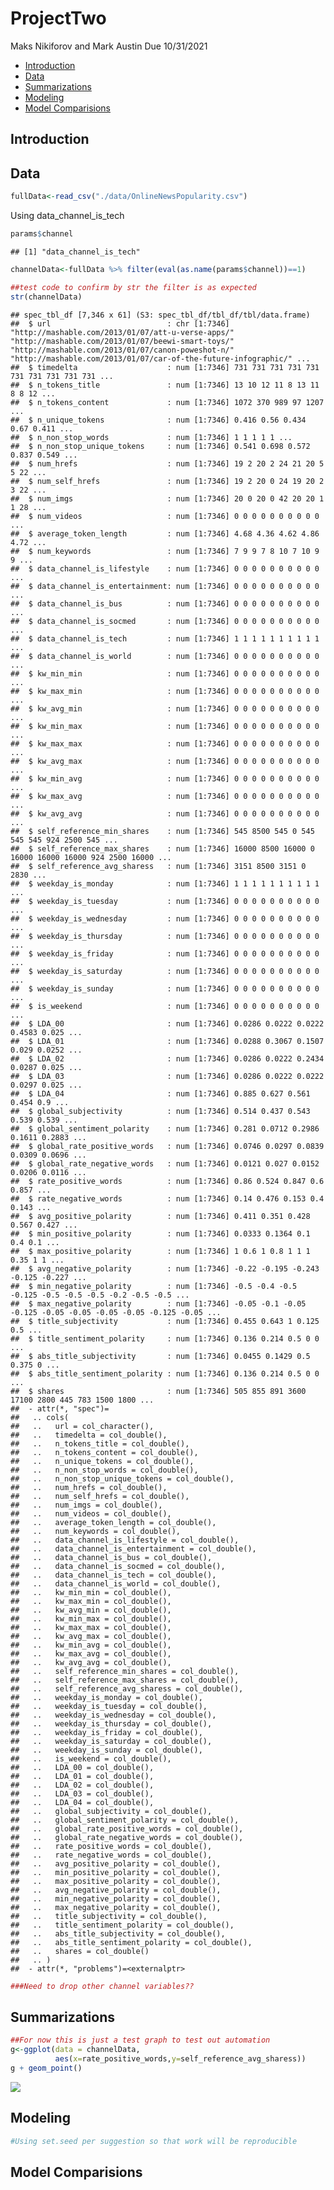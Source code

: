 ProjectTwo
================
Maks Nikiforov and Mark Austin
Due 10/31/2021

-   [Introduction](#introduction)
-   [Data](#data)
-   [Summarizations](#summarizations)
-   [Modeling](#modeling)
-   [Model Comparisions](#model-comparisions)

## Introduction

## Data

``` r
fullData<-read_csv("./data/OnlineNewsPopularity.csv")
```

Using data\_channel\_is\_tech

``` r
params$channel
```

    ## [1] "data_channel_is_tech"

``` r
channelData<-fullData %>% filter(eval(as.name(params$channel))==1) 

##test code to confirm by str the filter is as expected
str(channelData)
```

    ## spec_tbl_df [7,346 x 61] (S3: spec_tbl_df/tbl_df/tbl/data.frame)
    ##  $ url                          : chr [1:7346] "http://mashable.com/2013/01/07/att-u-verse-apps/" "http://mashable.com/2013/01/07/beewi-smart-toys/" "http://mashable.com/2013/01/07/canon-poweshot-n/" "http://mashable.com/2013/01/07/car-of-the-future-infographic/" ...
    ##  $ timedelta                    : num [1:7346] 731 731 731 731 731 731 731 731 731 731 ...
    ##  $ n_tokens_title               : num [1:7346] 13 10 12 11 8 13 11 8 8 12 ...
    ##  $ n_tokens_content             : num [1:7346] 1072 370 989 97 1207 ...
    ##  $ n_unique_tokens              : num [1:7346] 0.416 0.56 0.434 0.67 0.411 ...
    ##  $ n_non_stop_words             : num [1:7346] 1 1 1 1 1 ...
    ##  $ n_non_stop_unique_tokens     : num [1:7346] 0.541 0.698 0.572 0.837 0.549 ...
    ##  $ num_hrefs                    : num [1:7346] 19 2 20 2 24 21 20 5 5 22 ...
    ##  $ num_self_hrefs               : num [1:7346] 19 2 20 0 24 19 20 2 3 22 ...
    ##  $ num_imgs                     : num [1:7346] 20 0 20 0 42 20 20 1 1 28 ...
    ##  $ num_videos                   : num [1:7346] 0 0 0 0 0 0 0 0 0 0 ...
    ##  $ average_token_length         : num [1:7346] 4.68 4.36 4.62 4.86 4.72 ...
    ##  $ num_keywords                 : num [1:7346] 7 9 9 7 8 10 7 10 9 9 ...
    ##  $ data_channel_is_lifestyle    : num [1:7346] 0 0 0 0 0 0 0 0 0 0 ...
    ##  $ data_channel_is_entertainment: num [1:7346] 0 0 0 0 0 0 0 0 0 0 ...
    ##  $ data_channel_is_bus          : num [1:7346] 0 0 0 0 0 0 0 0 0 0 ...
    ##  $ data_channel_is_socmed       : num [1:7346] 0 0 0 0 0 0 0 0 0 0 ...
    ##  $ data_channel_is_tech         : num [1:7346] 1 1 1 1 1 1 1 1 1 1 ...
    ##  $ data_channel_is_world        : num [1:7346] 0 0 0 0 0 0 0 0 0 0 ...
    ##  $ kw_min_min                   : num [1:7346] 0 0 0 0 0 0 0 0 0 0 ...
    ##  $ kw_max_min                   : num [1:7346] 0 0 0 0 0 0 0 0 0 0 ...
    ##  $ kw_avg_min                   : num [1:7346] 0 0 0 0 0 0 0 0 0 0 ...
    ##  $ kw_min_max                   : num [1:7346] 0 0 0 0 0 0 0 0 0 0 ...
    ##  $ kw_max_max                   : num [1:7346] 0 0 0 0 0 0 0 0 0 0 ...
    ##  $ kw_avg_max                   : num [1:7346] 0 0 0 0 0 0 0 0 0 0 ...
    ##  $ kw_min_avg                   : num [1:7346] 0 0 0 0 0 0 0 0 0 0 ...
    ##  $ kw_max_avg                   : num [1:7346] 0 0 0 0 0 0 0 0 0 0 ...
    ##  $ kw_avg_avg                   : num [1:7346] 0 0 0 0 0 0 0 0 0 0 ...
    ##  $ self_reference_min_shares    : num [1:7346] 545 8500 545 0 545 545 545 924 2500 545 ...
    ##  $ self_reference_max_shares    : num [1:7346] 16000 8500 16000 0 16000 16000 16000 924 2500 16000 ...
    ##  $ self_reference_avg_sharess   : num [1:7346] 3151 8500 3151 0 2830 ...
    ##  $ weekday_is_monday            : num [1:7346] 1 1 1 1 1 1 1 1 1 1 ...
    ##  $ weekday_is_tuesday           : num [1:7346] 0 0 0 0 0 0 0 0 0 0 ...
    ##  $ weekday_is_wednesday         : num [1:7346] 0 0 0 0 0 0 0 0 0 0 ...
    ##  $ weekday_is_thursday          : num [1:7346] 0 0 0 0 0 0 0 0 0 0 ...
    ##  $ weekday_is_friday            : num [1:7346] 0 0 0 0 0 0 0 0 0 0 ...
    ##  $ weekday_is_saturday          : num [1:7346] 0 0 0 0 0 0 0 0 0 0 ...
    ##  $ weekday_is_sunday            : num [1:7346] 0 0 0 0 0 0 0 0 0 0 ...
    ##  $ is_weekend                   : num [1:7346] 0 0 0 0 0 0 0 0 0 0 ...
    ##  $ LDA_00                       : num [1:7346] 0.0286 0.0222 0.0222 0.4583 0.025 ...
    ##  $ LDA_01                       : num [1:7346] 0.0288 0.3067 0.1507 0.029 0.0252 ...
    ##  $ LDA_02                       : num [1:7346] 0.0286 0.0222 0.2434 0.0287 0.025 ...
    ##  $ LDA_03                       : num [1:7346] 0.0286 0.0222 0.0222 0.0297 0.025 ...
    ##  $ LDA_04                       : num [1:7346] 0.885 0.627 0.561 0.454 0.9 ...
    ##  $ global_subjectivity          : num [1:7346] 0.514 0.437 0.543 0.539 0.539 ...
    ##  $ global_sentiment_polarity    : num [1:7346] 0.281 0.0712 0.2986 0.1611 0.2883 ...
    ##  $ global_rate_positive_words   : num [1:7346] 0.0746 0.0297 0.0839 0.0309 0.0696 ...
    ##  $ global_rate_negative_words   : num [1:7346] 0.0121 0.027 0.0152 0.0206 0.0116 ...
    ##  $ rate_positive_words          : num [1:7346] 0.86 0.524 0.847 0.6 0.857 ...
    ##  $ rate_negative_words          : num [1:7346] 0.14 0.476 0.153 0.4 0.143 ...
    ##  $ avg_positive_polarity        : num [1:7346] 0.411 0.351 0.428 0.567 0.427 ...
    ##  $ min_positive_polarity        : num [1:7346] 0.0333 0.1364 0.1 0.4 0.1 ...
    ##  $ max_positive_polarity        : num [1:7346] 1 0.6 1 0.8 1 1 1 0.35 1 1 ...
    ##  $ avg_negative_polarity        : num [1:7346] -0.22 -0.195 -0.243 -0.125 -0.227 ...
    ##  $ min_negative_polarity        : num [1:7346] -0.5 -0.4 -0.5 -0.125 -0.5 -0.5 -0.5 -0.2 -0.5 -0.5 ...
    ##  $ max_negative_polarity        : num [1:7346] -0.05 -0.1 -0.05 -0.125 -0.05 -0.05 -0.05 -0.05 -0.125 -0.05 ...
    ##  $ title_subjectivity           : num [1:7346] 0.455 0.643 1 0.125 0.5 ...
    ##  $ title_sentiment_polarity     : num [1:7346] 0.136 0.214 0.5 0 0 ...
    ##  $ abs_title_subjectivity       : num [1:7346] 0.0455 0.1429 0.5 0.375 0 ...
    ##  $ abs_title_sentiment_polarity : num [1:7346] 0.136 0.214 0.5 0 0 ...
    ##  $ shares                       : num [1:7346] 505 855 891 3600 17100 2800 445 783 1500 1800 ...
    ##  - attr(*, "spec")=
    ##   .. cols(
    ##   ..   url = col_character(),
    ##   ..   timedelta = col_double(),
    ##   ..   n_tokens_title = col_double(),
    ##   ..   n_tokens_content = col_double(),
    ##   ..   n_unique_tokens = col_double(),
    ##   ..   n_non_stop_words = col_double(),
    ##   ..   n_non_stop_unique_tokens = col_double(),
    ##   ..   num_hrefs = col_double(),
    ##   ..   num_self_hrefs = col_double(),
    ##   ..   num_imgs = col_double(),
    ##   ..   num_videos = col_double(),
    ##   ..   average_token_length = col_double(),
    ##   ..   num_keywords = col_double(),
    ##   ..   data_channel_is_lifestyle = col_double(),
    ##   ..   data_channel_is_entertainment = col_double(),
    ##   ..   data_channel_is_bus = col_double(),
    ##   ..   data_channel_is_socmed = col_double(),
    ##   ..   data_channel_is_tech = col_double(),
    ##   ..   data_channel_is_world = col_double(),
    ##   ..   kw_min_min = col_double(),
    ##   ..   kw_max_min = col_double(),
    ##   ..   kw_avg_min = col_double(),
    ##   ..   kw_min_max = col_double(),
    ##   ..   kw_max_max = col_double(),
    ##   ..   kw_avg_max = col_double(),
    ##   ..   kw_min_avg = col_double(),
    ##   ..   kw_max_avg = col_double(),
    ##   ..   kw_avg_avg = col_double(),
    ##   ..   self_reference_min_shares = col_double(),
    ##   ..   self_reference_max_shares = col_double(),
    ##   ..   self_reference_avg_sharess = col_double(),
    ##   ..   weekday_is_monday = col_double(),
    ##   ..   weekday_is_tuesday = col_double(),
    ##   ..   weekday_is_wednesday = col_double(),
    ##   ..   weekday_is_thursday = col_double(),
    ##   ..   weekday_is_friday = col_double(),
    ##   ..   weekday_is_saturday = col_double(),
    ##   ..   weekday_is_sunday = col_double(),
    ##   ..   is_weekend = col_double(),
    ##   ..   LDA_00 = col_double(),
    ##   ..   LDA_01 = col_double(),
    ##   ..   LDA_02 = col_double(),
    ##   ..   LDA_03 = col_double(),
    ##   ..   LDA_04 = col_double(),
    ##   ..   global_subjectivity = col_double(),
    ##   ..   global_sentiment_polarity = col_double(),
    ##   ..   global_rate_positive_words = col_double(),
    ##   ..   global_rate_negative_words = col_double(),
    ##   ..   rate_positive_words = col_double(),
    ##   ..   rate_negative_words = col_double(),
    ##   ..   avg_positive_polarity = col_double(),
    ##   ..   min_positive_polarity = col_double(),
    ##   ..   max_positive_polarity = col_double(),
    ##   ..   avg_negative_polarity = col_double(),
    ##   ..   min_negative_polarity = col_double(),
    ##   ..   max_negative_polarity = col_double(),
    ##   ..   title_subjectivity = col_double(),
    ##   ..   title_sentiment_polarity = col_double(),
    ##   ..   abs_title_subjectivity = col_double(),
    ##   ..   abs_title_sentiment_polarity = col_double(),
    ##   ..   shares = col_double()
    ##   .. )
    ##  - attr(*, "problems")=<externalptr>

``` r
###Need to drop other channel variables??
```

## Summarizations

``` r
##For now this is just a test graph to test out automation
g<-ggplot(data = channelData,
          aes(x=rate_positive_words,y=self_reference_avg_sharess))
g + geom_point()
```

![](images/tech/graphOneA-1.png)<!-- -->

## Modeling

``` r
#Using set.seed per suggestion so that work will be reproducible
```

## Model Comparisions
